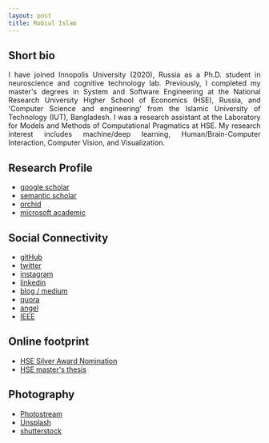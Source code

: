 ```yaml
---
layout: post
title: Robiul Islam 
---
```


## Short bio


<p style='text-align: justify;'> I have joined Innopolis University (2020), Russia as a Ph.D. student in neuroscience and cognitive technology lab. Previously, I completed my master's degrees in System and Software Engineering at the National Research University Higher School of Economics (HSE), Russia, and 'Computer Science and engineering' from the Islamic University of Technology (IUT), Bangladesh. I was a research assistant at the Laboratory for Models and Methods of Computational Pragmatics at HSE. My research interest includes machine/deep learning, Human/Brain-Computer Interaction, Computer Vision, and Visualization.
</p>


## Research Profile 

- [google scholar](https://scholar.google.com/citations?user=gjOAjPUAAAAJ&hl=en&authuser=1)
- [semantic scholar](https://www.semanticscholar.org/author/Robiul-Islam/51314321)
- [orchid](https://orcid.org/0000-0002-3704-8409)
- [microsoft academic](https://academic.microsoft.com/profile/j09i12g8-5355-4889-8e5g-ehj5i2h080e0/RobiulIslam/institutions?pi=1)


## Social Connectivity 

- [gitHub](https://github.com/connect2robiul)
- [twitter](https://twitter.com/connect2robiul)
- [instagram](https://www.instagram.com/connect2robiul/)
- [linkedin](https://www.linkedin.com/in/connect2robiul/)
- [blog / medium](https://medium.com/@connect2robiul)
- [quora](https://www.quora.com/profile/Robiul-Islam-1)
- [angel](https://angel.co/connect2robiul)
- [IEEE](https://ieee-collabratec.ieee.org/app/p/connect2robiul)

## Online footprint 

- [HSE Silver Award Nomination](https://www.hse.ru/gold/cm/silver/2019/robiul)
- [HSE master's thesis](https://www.hse.ru/en/edu/vkr/366819729)

## Photography 

- [Photostream](https://www.flickr.com/photos/connect2robiul/)
- [Unsplash](https://unsplash.com/@connect2robiul)
- [shutterstock](https://www.shutterstock.com/g/conenct2robiul?rid=260163502)
